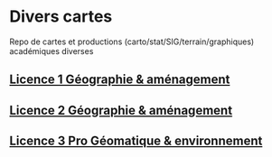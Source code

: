 # Divers cartes

Repo de cartes et productions (carto/stat/SIG/terrain/graphiques) académiques diverses

## [Licence 1 Géographie & aménagement](Licence_1)

## [Licence 2 Géographie & aménagement](Licence_2)

## [Licence 3 Pro Géomatique & environnement](Licence_3)
